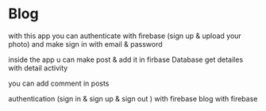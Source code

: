 # Blog
with this app you can authenticate with firebase (sign up & upload your photo)
and make sign in with email & password 

inside the app u can make post & add it in firbase Database 
get detailes  with detail activity 

you can add comment in posts 

authentication (sign in &amp; sign up &amp; sign out ) with firebase    blog with firebase 
